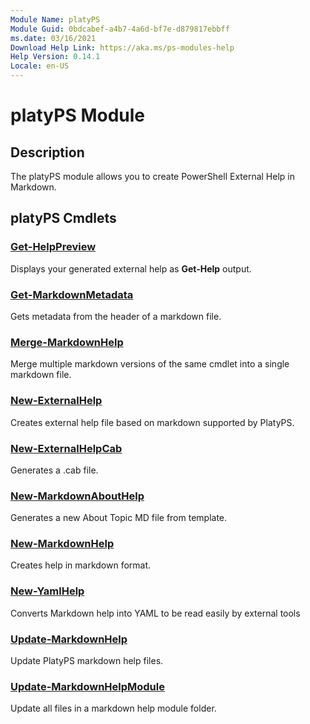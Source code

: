 ```yaml
---
Module Name: platyPS
Module Guid: 0bdcabef-a4b7-4a6d-bf7e-d879817ebbff
ms.date: 03/16/2021
Download Help Link: https://aka.ms/ps-modules-help
Help Version: 0.14.1
Locale: en-US
---
```


# platyPS Module

## Description

The platyPS module allows you to create PowerShell External Help in Markdown.

## platyPS Cmdlets

### [Get-HelpPreview](Get-HelpPreview.md)
Displays your generated external help as **Get-Help** output.

### [Get-MarkdownMetadata](Get-MarkdownMetadata.md)
Gets metadata from the header of a markdown file.

### [Merge-MarkdownHelp](Merge-MarkdownHelp.md)
Merge multiple markdown versions of the same cmdlet into a single markdown file.

### [New-ExternalHelp](New-ExternalHelp.md)
Creates external help file based on markdown supported by PlatyPS.

### [New-ExternalHelpCab](New-ExternalHelpCab.md)
Generates a .cab file.

### [New-MarkdownAboutHelp](New-MarkdownAboutHelp.md)
Generates a new About Topic MD file from template.

### [New-MarkdownHelp](New-MarkdownHelp.md)
Creates help in markdown format.

### [New-YamlHelp](New-YamlHelp.md)
Converts Markdown help into YAML to be read easily by external tools

### [Update-MarkdownHelp](Update-MarkdownHelp.md)
Update PlatyPS markdown help files.

### [Update-MarkdownHelpModule](Update-MarkdownHelpModule.md)
Update all files in a markdown help module folder.

